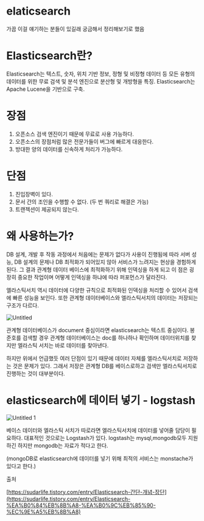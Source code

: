 # elaticsearch

가끔 이걸 얘기하는 분들이 있길래 궁금해서 정리해보기로 했음 

# Elasticsearch란?

Elasticsearch는 텍스트, 숫자, 위치 기반 정보, 정형 및 비정형 데이터 등 모든 유형의 데이터를 위한 무료 검색 및 분석 엔진으로 분산형 및 개방형을 특징. Elasticsearch는 Apache Lucene을 기반으로 구축.

# 장점

1. 오픈소스 검색 엔진이기 때문에 무료로 사용 가능하다.
2. 오픈소스의 장점처럼 많은 전문가들이 버그에 빠르게 대응한다.
3. 방대한 양의 데이터를 신속하게 처리가 가능하다.

# 단점

1. 진입장벽이 있다.
2. 문서 간의 조인을 수행할 수 없다. (두 번 쿼리로 해결은 가능)
3. 트랜젝션이 제공되지 않는다.

# 왜 사용하는가?

DB 설계, 개발 후 작동 과정에서 처음에는 문제가 없다가 사용이 진행됨에 따라 서버 성능, DB 설계의 문제나 DB 최적화가 되어있지 않아 서비스가 느려지는 현상을 경험하게 된다. 그 결과 관계형 데이터 베이스에 최적화하기 위해 인덱싱을 하게 되고 이 점은 굉장히 중요한 작업이며 어떻게 인덱싱을 하냐에 따라 퍼포먼스가 달라진다.

엘라스틱서치 역시 데이터에 다양한 규칙으로 최적화된 인덱싱을 처리할 수 있어서 검색에 빠른 성능을 보인다. 또한 관계형 데이터베이스와 엘라스틱서치의 데이터는 저장되는 구조가 다르다. 

![Untitled](https://user-images.githubusercontent.com/97663140/165108410-b544b2a0-e1ec-465b-aebd-71c880d48323.png)


관계형 데이터베이스가 document 중심이라면 elasticsearch는 텍스트 중심이다. 봉준호를 검색할 경우 관계형 데이터베이스는 doc를 하나하나 확인하며 데이터위치를 찾지만 엘라스틱 서치는 바로 데이터를 찾아낸다. 

하지만 위에서 언급했듯 여러 단점이 있기 때문에 데이터 자체를 엘라스틱서치로 저장하는 것은 문제가 있다. 그래서 저장은 관계형 DB를 베이스로하고 검색만 엘라스틱서치로 진행하는 것이 대부분이다. 

# elasticsearch에 데이터 넣기 - logstash

![Untitled 1](https://user-images.githubusercontent.com/97663140/165108405-0e1cc5b0-d1db-43c3-a99f-7116983fb648.png)


베이스 데이터와 엘라스틱 서치가 따로라면 엘라스틱서치에 데이터를 넣어줄 담당이 필요하다. 대표적인 것으로는 Logstash가 있다. logstash는 mysql,mongodb모두 지원하긴 하지만 mongodb는 자료가 적다고 한다. 

 (mongoDB로 elasticsearch에 데이터를 넣기 위해 최적의 서비스는 monstache가 있다고 한다.) 

출처

[https://sudarlife.tistory.com/entry/Elasticsearch-간단-개념-장단](https://sudarlife.tistory.com/entry/Elasticsearch-%EA%B0%84%EB%8B%A8-%EA%B0%9C%EB%85%90-%EC%9E%A5%EB%8B%A8)
